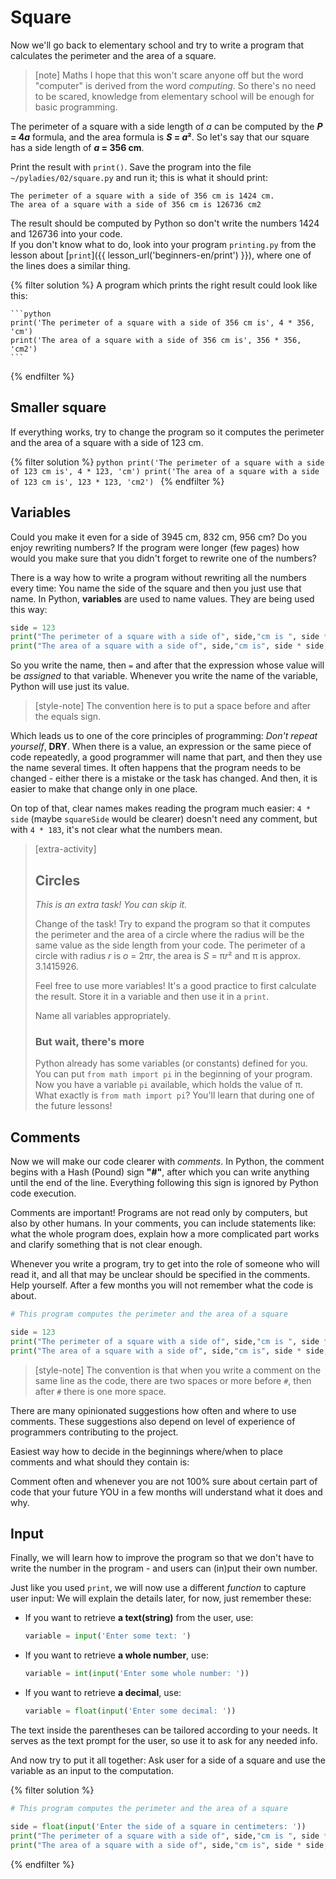 # Square

Now we'll go back to elementary school and try to write a program
that calculates the perimeter and the area of a square.

> [note] Maths
> I hope that this won't scare anyone off
> but the word "computer" is derived from the
> word *computing*. So there's no need
> to be scared, knowledge from elementary
> school will be enough for basic programming.

The perimeter of a square with a side length of <var>a</var>
can be computed by the **<var>P</var> = 4<var>a</var>**
formula, and the area formula is **<var>S</var> = <var>a</var>²**.
So let's say that our square has a side length of **<var>a</var> = 356 cm**.


Print the result with `print()`.
Save the program into the file <code>~/pyladies/02/square.py</code>
and run it; this is what it should print:

```
The perimeter of a square with a side of 356 cm is 1424 cm.
The area of a square with a side of 356 cm is 126736 cm2
```

The result should be computed by Python so don't write the
numbers 1424 and 126736 into your code. <br>
If you don't know what to do, look into your program <code>printing.py</code>
from the lesson about [`print`]({{ lesson_url('beginners-en/print') }}),
where one of the lines does a similar thing.

{% filter solution %}
    A program which prints the right result could look like this:

    ```python
    print('The perimeter of a square with a side of 356 cm is', 4 * 356, 'cm')
    print('The area of a square with a side of 356 cm is', 356 * 356, 'cm2')
    ```
{% endfilter %}


## Smaller square

If everything works, try to change the program
so it computes the perimeter and the area
of a square with a side of 123 cm.

{% filter solution %}
    ```python
    print('The perimeter of a square with a side of 123 cm is', 4 * 123, 'cm')
    print('The area of a square with a side of 123 cm is', 123 * 123, 'cm2')
    ```
{% endfilter %}


## Variables

Could you make it even for a side of 3945 cm, 832 cm, 956 cm?
Do you enjoy rewriting numbers?
If the program were longer (few pages)
how would you make sure that you didn't forget
to rewrite one of the numbers?

There is a way how to write a program without
rewriting all the numbers every time:
You name the side of the square and then you just
use that name. In Python, **variables** are used to name values.
They are being used this way:

```python
side = 123
print("The perimeter of a square with a side of", side,"cm is ", side * 4,"cm.")
print("The area of a square with a side of", side,"cm is", side * side, "cm2.")
```

So you write the name, then `=` and after that
the expression whose value will be *assigned*
to that variable.
Whenever you write the name of the variable,
Python will use just its value.

> [style-note]
> The convention here is to put a space before and after the equals sign.

Which leads us to one of the core principles of programming:
*Don't repeat yourself*, **<abbr class="initialism">DRY</abbr>**.
When there is a value, an expression or the same
piece of code repeatedly, a good programmer will
name that part, and then they use the name several times.
It often happens that the program needs to be changed - either
there is a mistake or the task has changed.
And then, it is easier to make that change only in one place.

On top of that, clear names makes reading the
program much easier: `4 * side` (maybe `squareSide` would be clearer)
doesn't need any comment, but with `4 * 183`, it's not clear what
the numbers mean.


> [extra-activity]
>
> ## Circles
>
> *This is an extra task! You can skip it.*
>
> Change of the task!
> Try to expand the program so that it computes the perimeter and the area of
> a circle where the radius will be the same value as the side length from your code.
> The perimeter of a circle with radius <var>r</var>
> is <var>o</var> = 2π<var>r</var>, the area is <var>S</var> = π<var>r</var>²
> and π is approx. 3.1415926.
>
> Feel free to use more variables! It's a good practice to first calculate the result. Store it in a variable and then use it in a `print`.
>
> Name all variables appropriately.
>
> ### But wait, there's more
> Python already has some variables (or constants) defined for you. You can put `from math import pi` in the beginning of your program. Now you have a variable `pi` available, which holds the value of π. What exactly is `from math import pi`? You'll learn that during one of the future lessons! 


## Comments

Now we will make our code clearer with *comments*.
In Python, the comment begins with a Hash (Pound) sign **"#"**,
after which you can write anything until the end of the line.
Everything following this sign is ignored by Python code execution.

Comments are important! Programs are not read only by computers, but also by other humans.
In your comments, you can include statements like: what the whole program does,
explain how a more complicated part works and clarify something
that is not clear enough.

Whenever you write a program, try to get into the role of someone who will read it,
and all that may be unclear should be specified in the comments.
Help yourself. After a few months you will not remember what the code is about.

```python
# This program computes the perimeter and the area of a square

side = 123
print("The perimeter of a square with a side of", side,"cm is ", side * 4,"cm.")
print("The area of a square with a side of", side,"cm is", side * side, "cm2.")
```

> [style-note]
> The convention is that when you write a comment on the same line
> as the code, there are two spaces or more before `#`,
> then after `#` there is one more space.


There are many opinionated suggestions how often and where to use comments. 
These suggestions also depend on level of experience of programmers contributing to the project.
 
Easiest way how to decide in the beginnings where/when to place comments and what should they contain is: 

Comment often and whenever you are not 100% sure about certain part of code that
your future YOU in a few months will understand what it does and why.

## Input

Finally, we will learn how to improve the program so that we don't have to write the number 
in the program - and users can (in)put their own number.

Just like you used `print`, we will now use a different *function*
to capture user input:
We will explain the details later, for now, just remember these:

* If you want to retrieve **a text(string)** from the user, use:

  ```python
  variable = input('Enter some text: ')
  ```

* If you want to retrieve **a whole number**, use:

  ```python
  variable = int(input('Enter some whole number: '))
  ```

* If you want to retrieve **a decimal**, use:

  ```python
  variable = float(input('Enter some decimal: '))
  ```
The text inside the parentheses can be tailored according to your needs.
It serves as the text prompt for the user, so use it to ask for any needed info.

And now try to put it all together: Ask user for a side of a square and use the variable as an input to the computation.

{% filter solution %}

```python
# This program computes the perimeter and the area of a square

side = float(input('Enter the side of a square in centimeters: '))
print("The perimeter of a square with a side of", side,"cm is ", side * 4,"cm.")
print("The area of a square with a side of", side,"cm is", side * side, "cm2.")
```

{% endfilter %}
